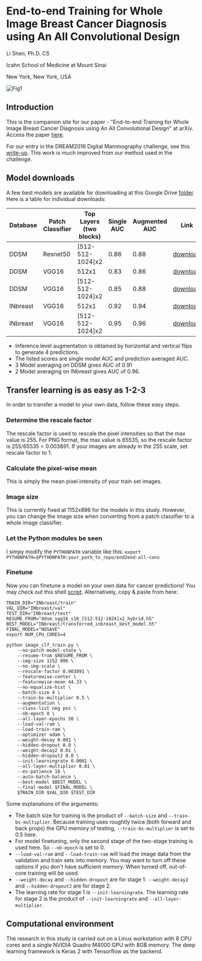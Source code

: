 # End-to-end Training for Whole Image Breast Cancer Diagnosis using An All Convolutional Design
Li Shen, Ph.D. CS

Icahn School of Medicine at Mount Sinai

New York, New York, USA

![Fig1](https://raw.githubusercontent.com/lishen/end2end-all-conv/master/ddsm_train/Fig%20-%20convert%20patch%20to%20whole%20image%20classifier.png "Whole image end-to-end training")

## Introduction
This is the companion site for our paper - "End-to-end Training for Whole Image Breast Cancer Diagnosis using An All Convolutional Design" at arXiv. Access the paper [here](https://arxiv.org/abs/1708.09427).

For our entry in the DREAM2016 Digital Mammography challenge, see this [write-up](https://www.synapse.org/LiShenDMChallenge). This work is much improved from our method used in the challenge.

## Model downloads
A few best models are available for downloading at this Google Drive [folder](https://drive.google.com/open?id=0B1PVLadG_dCKV2pZem5MTjc1cHc). Here is a table for individual downloads:

| Database  | Patch Classifier  | Top Layers (two blocks)  | Single AUC  | Augmented AUC  | Link  |
|---|---|---|---|---|---|
| DDSM  | Resnet50  | \[512-512-1024\]x2  | 0.86  | 0.88  | [download](https://drive.google.com/open?id=0B1PVLadG_dCKSUJYdzNyZjVsZHc)  |
| DDSM  | VGG16  | 512x1  | 0.83  | 0.86  | [download](https://drive.google.com/open?id=0B1PVLadG_dCKYnREWlJQZ2JaSDQ)  |
| DDSM  | VGG16  | \[512-512-1024\]x2  | 0.85  | 0.88  | [download](https://drive.google.com/open?id=0B1PVLadG_dCKdVQzbDRLNTZ4TXM)  |
| INbreast  | VGG16  | 512x1  | 0.92  | 0.94  | [download](https://drive.google.com/open?id=0B1PVLadG_dCKN0ZxNFdCRWxHRFU)  |
| INbreast  | VGG16  | \[512-512-1024\]x2  | 0.95  | 0.96  | [download](https://drive.google.com/open?id=0B1PVLadG_dCKUnQwYVhOd2NfQlk)  |

- Inference level augmentation is obtained by horizontal and vertical flips to generate 4 predictions.
- The listed scores are single model AUC and prediction averaged AUC.
- 3 Model averaging on DDSM gives AUC of 0.91
- 2 Model averaging on INbreast gives AUC of 0.96.

## Transfer learning is as easy as 1-2-3
In order to transfer a model to your own data, follow these easy steps.
### Determine the rescale factor
The rescale factor is used to rescale the pixel intensities so that the max value is 255. For PNG format, the max value is 65535, so the rescale factor is 255/65535 = 0.003891. If your images are already in the 255 scale, set rescale factor to 1.
### Calculate the pixel-wise mean
This is simply the mean pixel intensity of your train set images.
### Image size
This is currently fixed at 1152x896 for the models in this study. However, you can change the image size when converting from a patch classifier to a whole image classifier.
### Let the Python modules be seen
I simpy modify the `PYTHONPATH` variable like this: `export PYTHONPATH=$PYTHONPATH:your_path_to_repo/end2end-all-conv`
### Finetune
Now you can finetune a model on your own data for cancer predictions! You may check out this shell [script](ddsm_train/train_image_clf_inbreast.sh). Alternatively, copy & paste from here:
```shell
TRAIN_DIR="INbreast/train"
VAL_DIR="INbreast/val"
TEST_DIR="INbreast/test"
RESUME_FROM="ddsm_vgg16_s10_[512-512-1024]x2_hybrid.h5"
BEST_MODEL="INbreast/transferred_inbreast_best_model.h5"
FINAL_MODEL="NOSAVE"
export NUM_CPU_CORES=4

python image_clf_train.py \
    --no-patch-model-state \
    --resume-from $RESUME_FROM \
    --img-size 1152 896 \
    --no-img-scale \
    --rescale-factor 0.003891 \
    --featurewise-center \
    --featurewise-mean 44.33 \
    --no-equalize-hist \
    --batch-size 4 \
    --train-bs-multiplier 0.5 \
    --augmentation \
    --class-list neg pos \
    --nb-epoch 0 \
    --all-layer-epochs 50 \
    --load-val-ram \
    --load-train-ram \
    --optimizer adam \
    --weight-decay 0.001 \
    --hidden-dropout 0.0 \
    --weight-decay2 0.01 \
    --hidden-dropout2 0.0 \
    --init-learningrate 0.0001 \
    --all-layer-multiplier 0.01 \
    --es-patience 10 \
    --auto-batch-balance \
    --best-model $BEST_MODEL \
    --final-model $FINAL_MODEL \
    $TRAIN_DIR $VAL_DIR $TEST_DIR
```
Some explanations of the arguments:
- The batch size for training is the product of `--batch-size` and `--train-bs-multiplier`. Because training uses roughtly twice (both forward and back props) the GPU memory of testing, `--train-bs-multiplier` is set to 0.5 here.
- For model finetuning, only the second stage of the two-stage training is used here. So `--nb-epoch` is set to 0.
- `--load-val-ram` and `--load-train-ram` will load the image data from the validation and train sets into memory. You may want to turn off these options if you don't have sufficient memory. When turned off, out-of-core training will be used.
- `--weight-decay` and `--hidden-dropout` are for stage 1. `--weight-decay2` and `--hidden-dropout2` are for stage 2.
- The learning rate for stage 1 is `--init-learningrate`. The learning rate for stage 2 is the product of `--init-learningrate` and `--all-layer-multiplier`.

## Computational environment
The research in this study is carried out on a Linux workstation with 8 CPU cores and a single NVIDIA Quadro M4000 GPU with 8GB memory. The deep learning framework is Keras 2 with Tensorflow as the backend. 




